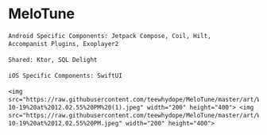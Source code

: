 # MeloTune
    Android Specific Components: Jetpack Compose, Coil, Hilt, 
    Accompanist Plugins, Exoplayer2
    
    Shared: Ktor, SQL Delight
    
    iOS Specific Components: SwiftUI
    
    <img src="https://raw.githubusercontent.com/teewhydope/MeloTune/master/art/WhatsApp%20Image%202021-10-19%20at%2012.02.55%20PM%20(1).jpeg" width="200" height="400"> <img src="https://raw.githubusercontent.com/teewhydope/MeloTune/master/art/WhatsApp%20Image%202021-10-19%20at%2012.02.55%20PM.jpeg" width="200" height="400">  

